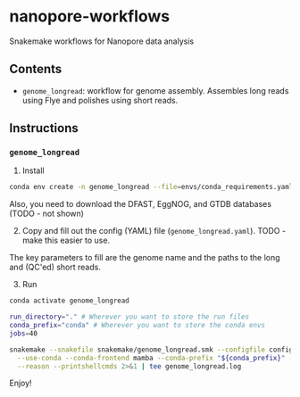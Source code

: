 # nanopore-workflows
Snakemake workflows for Nanopore data analysis

## Contents
- `genome_longread`: workflow for genome assembly. Assembles long reads using Flye and polishes using short reads.

## Instructions
### `genome_longread`
1. Install
```bash
conda env create -n genome_longread --file=envs/conda_requirements.yaml
```
Also, you need to download the DFAST, EggNOG, and GTDB databases (TODO - not shown)

2. Copy and fill out the config (YAML) file (`genome_longread.yaml`). TODO - make this easier to use.

The key parameters to fill are the genome name and the paths to the long and (QC'ed) short reads.

3. Run
```bash
conda activate genome_longread

run_directory="." # Wherever you want to store the run files
conda_prefix="conda" # Wherever you want to store the conda envs
jobs=40

snakemake --snakefile snakemake/genome_longread.smk --configfile config.yaml --directory "${run_directory}" \
  --use-conda --conda-frontend mamba --conda-prefix "${conda_prefix}" --jobs "${jobs}" --rerun-incomplete \
  --reason --printshellcmds 2>&1 | tee genome_longread.log
```

Enjoy!